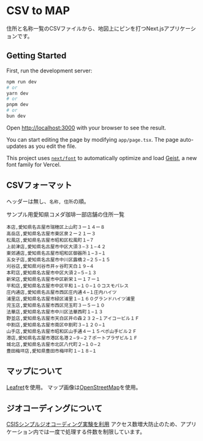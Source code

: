# CSV to MAP

住所と名称一覧のCSVファイルから、地図上にピンを打つNext.jsアプリケーションです。

## Getting Started

First, run the development server:

```bash
npm run dev
# or
yarn dev
# or
pnpm dev
# or
bun dev
```

Open [http://localhost:3000](http://localhost:3000) with your browser to see the result.

You can start editing the page by modifying `app/page.tsx`. The page auto-updates as you edit the file.

This project uses [`next/font`](https://nextjs.org/docs/app/building-your-application/optimizing/fonts) to automatically optimize and load [Geist](https://vercel.com/font), a new font family for Vercel.

## CSVフォーマット
ヘッダーは無し、`名称, 住所`の順。

サンプル用愛知県コメダ珈琲一部店舗の住所一覧
```csv‘
本店,愛知県名古屋市瑞穂区上山町３ー１４ー８
高岳店,愛知県名古屋市東区泉２ー２１ー３
松風店,愛知県名古屋市昭和区松風町１−７
上前津店,愛知県名古屋市中区大須３−３１−４２
東郊通店,愛知県名古屋市昭和区御器所１−３−１
五女子店,愛知県名古屋市中川区露橋２−２５−１５
刈谷店,愛知県刈谷市井ヶ谷町天白１９−４
本町店,愛知県名古屋市中区大須２−５−１３
新栄店,愛知県名古屋市中区新栄１ー１７ー１
平和店,愛知県名古屋市中区平和１−１０−１０コスモパレス
庄内通店,愛知県名古屋市西区庄内通４−１庄内ハイツ
浦里店,愛知県名古屋市緑区浦里１−１６０グランドハイツ浦里
児玉店,愛知県名古屋市西区児玉町３ー５ー１０
法華店,愛知県名古屋市中川区法華西町１−１３
野並店,愛知県名古屋市天白区井の森２３２−１アイコービル１Ｆ
中割店,愛知県名古屋市南区中割町３−１２０−１
山手店,愛知県名古屋市昭和区山手通４ー１５ペポ山手ビル２Ｆ
港店,愛知県名古屋市港区名港２−９−２７ポートプラザビル１Ｆ
城北店,愛知県名古屋市北区八代町２−１０−２
豊田梅坪店,愛知県豊田市梅坪町１−１８−１
```

## マップについて
[Leafret](https://leafletjs.com/)を使用。
マップ画像は[OpenStreetMap](https://www.openstreetmap.org/copyright)を使用。

## ジオコーディングについて
[CSISシンプルジオコーディング実験を利用](https://geocode.csis.u-tokyo.ac.jp/)
アクセス数増大防止のため、アプリケーション内では一度で処理する件数を制限しています。
